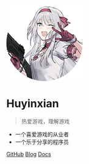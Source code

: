 ![logo](img/an94.png)

# Huyinxian

> 热爱游戏，理解游戏

* 一个喜爱游戏的从业者
* 一个乐于分享的程序员

[GitHub](https://github.com/huyinxian/)
[Blog](http://blog.fantasticmiao.cn/)
[Docs](README)

<!-- 背景图片 -->

<!-- ![](img/bg2.jpg) -->